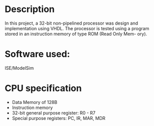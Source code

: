 # Description
In this project, a 32-bit non-pipelined processor was design and implementation using VHDL. The processor is tested using a program stored in an instruction memory of type ROM (Read Only Mem- ory). 
# Software used:
ISE/ModelSim

# CPU specification
- Data Memory of 128B
- Instruction memory 
- 32-bit general purpose register: R0 - R7
- Special purpose registers: PC, IR, MAR, MDR

